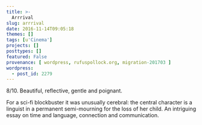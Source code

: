 ```yaml
---
title: >-
  Arrrival
slug: arrrival
date: 2016-11-14T09:05:18
themes: []
tags: [u'Cinema']
projects: []
posttypes: []
featured: False
provenance: [ wordpress, rufuspollock.org, migration-201703 ]
wordpress:
  - post_id: 2279
---
```


8/10. Beautiful, reflective, gentle and poignant.

For a sci-fi blockbuster it was unusually cerebral: the central character is a linguist in a permanent semi-mourning for the loss of her child. An intriguing essay on time and language, connection and communication.

